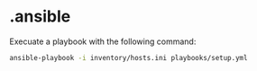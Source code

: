 # .ansible

Execuate a playbook with the following command:
```bash
ansible-playbook -i inventory/hosts.ini playbooks/setup.yml
```
